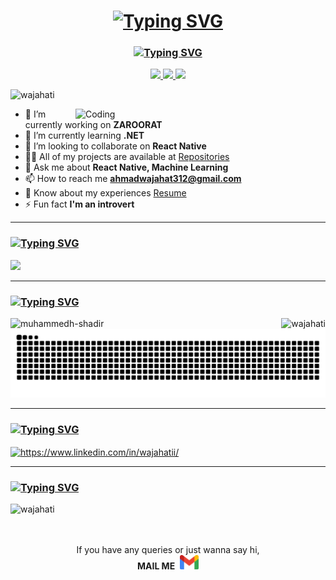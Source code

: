 <h1 align="center"><a href="https://git.io/typing-svg"><img src="https://readme-typing-svg.demolab.com?font=Major+Mono+Display&size=40&pause=999999999&color=7BF7ED&center=true&vCenter=true&width=900&height=100&lines=Hi+👋,I'm+Wajahat+Ahmad!" alt="Typing SVG" /></a></h1>

<h3 align="center"><a href="https://git.io/typing-svg"><img src="https://readme-typing-svg.demolab.com?font=Major+Mono+Display&size=30&pause=1000&color=7BF7ED&center=true&vCenter=true&width=550&height=100&lines=Software+Engineer;Full-Stack+Developer;ML+Expert" alt="Typing SVG" /></a></h3>
<p align="center">
<a href="https://www.linkedin.com/in/wajahatii/">
  <img height="50" src="https://user-images.githubusercontent.com/46517096/166973395-19676cd8-f8ec-4abf-83ff-da8243505b82.png"/>
</a>
<a href="https://wajahati.medium.com/">
  <img height="50" src="https://user-images.githubusercontent.com/46517096/166973962-d05d145a-b6a0-4643-bd3d-5ac845679367.png"/>
</a>

<a href="https://www.instagram.com/wajahatii/">
  <img height="50" src="https://user-images.githubusercontent.com/46517096/166974368-9798f39f-1f46-499c-b14e-81f0a3f83a06.png"/>
</a>
</p>

<p align="left"> <img src="https://komarev.com/ghpvc/?username=wajahati&label=Profile%20views&color=0e75b6&style=for-the-badge" alt="wajahati" /> </p>
<!-- <img align="right" alt="Coding" width="400" src="https://raw.githubusercontent.com/wajahati/wajahati/main/booting-up-developer-economy-how-tech-startups-are-helping-coders-build-and-test-software-faster.webp"> -->

<img align="right" alt="Coding" width="400" src="https://github.com/wajahati/wajahati/blob/main/1_g93P5R81A26P-N03BpCr7A.gif">


+ 🔭 I’m currently working on  **ZAROORAT**
+ 🌱 I’m currently learning **.NET**
+ 👯 I’m looking to collaborate on **React Native**
+ 👨‍💻 All of my projects are available at [Repositories](https://github.com/wajahati?tab=repositories)
+ 💬 Ask me about **React Native, Machine Learning**
+ 📫 How to reach me **ahmadwajahat312@gmail.com**
+ 📄 Know about my experiences [Resume](https://www.linkedin.com/in/wajahatii/overlay/1635526037822/single-media-viewer/?profileId=ACoAADJB3P0BxeeH4qM5MNv_HHy7Tk_fhh8mK5k)
+ ⚡ Fun fact **I'm an introvert**

-------

<h3 align="left"><a href="https://git.io/typing-svg"><img src="https://readme-typing-svg.demolab.com?font=Major+Mono+Display&duration=1&pause=99999999999999&color=7BF7ED&vCenter=true&multiline=true&width=770&height=45&lines=Languages+And+Tools%3A" alt="Typing SVG" /></a></h3>



<!---     
<p align="left"> <a href="https://developer.android.com" target="_blank" rel="noreferrer"> <img src="https://raw.githubusercontent.com/devicons/devicon/master/icons/android/android-original-wordmark.svg" alt="android" width="40" height="40"/> </a> <a href="https://www.w3schools.com/cpp/" target="_blank" rel="noreferrer"> <img src="https://raw.githubusercontent.com/devicons/devicon/master/icons/cplusplus/cplusplus-original.svg" alt="cplusplus" width="40" height="40"/> </a> <a href="https://www.w3schools.com/cs/" target="_blank" rel="noreferrer"> <img src="https://raw.githubusercontent.com/devicons/devicon/master/icons/csharp/csharp-original.svg" alt="csharp" width="40" height="40"/> </a> <a href="https://www.w3schools.com/css/" target="_blank" rel="noreferrer"> <img src="https://raw.githubusercontent.com/devicons/devicon/master/icons/css3/css3-original-wordmark.svg" alt="css3" width="40" height="40"/> </a> <a href="https://dotnet.microsoft.com/" target="_blank" rel="noreferrer"> <img src="https://raw.githubusercontent.com/devicons/devicon/master/icons/dot-net/dot-net-original-wordmark.svg" alt="dotnet" width="40" height="40"/> </a> <a href="https://expressjs.com" target="_blank" rel="noreferrer"> <img src="https://raw.githubusercontent.com/devicons/devicon/master/icons/express/express-original-wordmark.svg" alt="express" width="40" height="40"/> </a> <a href="https://firebase.google.com/" target="_blank" rel="noreferrer"> <img src="https://www.vectorlogo.zone/logos/firebase/firebase-icon.svg" alt="firebase" width="40" height="40"/> </a> <a href="https://flask.palletsprojects.com/" target="_blank" rel="noreferrer"> <img src="https://www.vectorlogo.zone/logos/pocoo_flask/pocoo_flask-icon.svg" alt="flask" width="40" height="40"/> </a> <a href="https://fastapi.tiangolo.com" target="_blank" rel="noreferrer"><img src="https://cdn.worldvectorlogo.com/logos/fastapi-1.svg" width="40" height="40"/> </a> <a href="https://git-scm.com/" target="_blank" rel="noreferrer"><img src="https://www.vectorlogo.zone/logos/git-scm/git-scm-icon.svg" alt="git" width="40" height="40"/> </a> <a href="https://heroku.com" target="_blank" rel="noreferrer"> <img src="https://www.vectorlogo.zone/logos/heroku/heroku-icon.svg" alt="heroku" width="40" height="40"/> </a> <a href="https://www.w3.org/html/" target="_blank" rel="noreferrer"> <img src="https://raw.githubusercontent.com/devicons/devicon/master/icons/html5/html5-original-wordmark.svg" alt="html5" width="40" height="40"/> </a> <a href="https://www.java.com" target="_blank" rel="noreferrer"> <img src="https://raw.githubusercontent.com/devicons/devicon/master/icons/java/java-original.svg" alt="java" width="40" height="40"/> </a> <a href="https://developer.mozilla.org/en-US/docs/Web/JavaScript" target="_blank" rel="noreferrer"> <img src="https://raw.githubusercontent.com/devicons/devicon/master/icons/javascript/javascript-original.svg" alt="javascript" width="40" height="40"/> </a> <a href="https://www.mongodb.com/" target="_blank" rel="noreferrer"> <img src="https://raw.githubusercontent.com/devicons/devicon/master/icons/mongodb/mongodb-original-wordmark.svg" alt="mongodb" width="40" height="40"/> </a> <a href="https://www.mysql.com/" target="_blank" rel="noreferrer"> <img src="https://raw.githubusercontent.com/devicons/devicon/master/icons/mysql/mysql-original-wordmark.svg" alt="mysql" width="40" height="40"/> </a> <a href="https://nodejs.org" target="_blank" rel="noreferrer"> <img src="https://raw.githubusercontent.com/devicons/devicon/master/icons/nodejs/nodejs-original-wordmark.svg" alt="nodejs" width="40" height="40"/> </a> <a href="https://opencv.org/" target="_blank" rel="noreferrer"> <img src="https://www.vectorlogo.zone/logos/opencv/opencv-icon.svg" alt="opencv" width="40" height="40"/> </a> <a href="https://www.oracle.com/" target="_blank" rel="noreferrer"> <img src="https://raw.githubusercontent.com/devicons/devicon/master/icons/oracle/oracle-original.svg" alt="oracle" width="40" height="40"/> </a> <a href="https://postman.com" target="_blank" rel="noreferrer"> <img src="https://www.vectorlogo.zone/logos/getpostman/getpostman-icon.svg" alt="postman" width="40" height="40"/> </a> <a href="https://www.python.org" target="_blank" rel="noreferrer"> <img src="https://raw.githubusercontent.com/devicons/devicon/master/icons/python/python-original.svg" alt="python" width="40" height="40"/> </a> <a href="https://reactjs.org/" target="_blank" rel="noreferrer"> <img src="https://raw.githubusercontent.com/devicons/devicon/master/icons/react/react-original-wordmark.svg" alt="react" width="40" height="40"/> </a> <a href="https://reactnative.dev/" target="_blank" rel="noreferrer"> <img src="https://reactnative.dev/img/header_logo.svg" alt="reactnative" width="40" height="40"/> </a> <a href="https://scikit-learn.org/" target="_blank" rel="noreferrer"> <img src="https://upload.wikimedia.org/wikipedia/commons/0/05/Scikit_learn_logo_small.svg" alt="scikit_learn" width="40" height="40"/> </a> <a href="https://www.tensorflow.org" target="_blank" rel="noreferrer"> <img src="https://www.vectorlogo.zone/logos/tensorflow/tensorflow-icon.svg" alt="tensorflow" width="40" height="40"/> </a> <a href="https://www.typescriptlang.org/" target="_blank" rel="noreferrer"> <img src="https://raw.githubusercontent.com/devicons/devicon/master/icons/typescript/typescript-original.svg" alt="typescript" width="40" height="40"/> </a> </p>
-->

<p align="left">
  <a href="https://skillicons.dev">
    <img src="https://skillicons.dev/icons?i=html,css,js,express,nodejs,cs,cpp,c,java,py,firebase,mongodb,mysql,tensorflow,heroku,postman,fastapi,flask,dotnet,react,eclipse,git&perline=11" />
<!--      <img src="https://skillicons.dev/icons?i=git,kubernetes,docker,c,vim" /> -->
  </a>
</p>

-------

<h3 align="left"><a href="https://git.io/typing-svg"><img src="https://readme-typing-svg.demolab.com?font=Major+Mono+Display&duration=1&pause=99999999999999&color=7BF7ED&vCenter=true&multiline=true&width=770&height=45&lines=%F0%9F%93%8A+GitHub+Stats%3A" alt="Typing SVG" /></a></h3>

<p><img align="left" src="https://streak-stats.demolab.com?user=wajahati&theme=vue&hide_border=true&border_radius=20&background=45%2C00121D%2C003927CC&border=000000&stroke=7BF7ED&ring=7BF7ED&fire=7BF7ED&currStreakNum=7BF7ED&sideNums=7BF7ED&currStreakLabel=7BF7ED&sideLabels=7BF7ED&dates=7BF7ED&excludeDaysLabel=7BF7ED" alt="muhammedh-shadir" /></p>
<!-- <p>&nbsp;<img align="right" src="https://github-readme-stats.vercel.app/api?username=wajahati&theme=slateorange&hide_border=false&include_all_commits=true&count_private=true" alt="muhammedh-shadir" /></p> -->
<p><img align="right" src="https://github-readme-stats.vercel.app/api/top-langs/?username=wajahati&theme=slateorange&hide_border=false&include_all_commits=true&count_private=true&layout=compact" alt="wajahati" /></p>

![Snake animation](https://github.com/wajahati/wajahati/blob/output/github-contribution-grid-snake.svg)

-------

<h3 align="left"><a href="https://git.io/typing-svg"><img src="https://readme-typing-svg.demolab.com?font=Major+Mono+Display&size=20&duration=1&pause=99999999999999&color=7BF7ED&vCenter=true&multiline=true&width=770&height=45&lines=Connect+With+Me%3A" alt="Typing SVG" /></a></h3>
<p align="left">
<a href="https://linkedin.com/in/https://www.linkedin.com/in/wajahatii/" target="blank"><img align="center" src="https://raw.githubusercontent.com/rahuldkjain/github-profile-readme-generator/master/src/images/icons/Social/linked-in-alt.svg" alt="https://www.linkedin.com/in/wajahatii/" height="30" width="40" /></a>
</p>

-------

<h3 align="left"><a href="https://git.io/typing-svg"><img src="https://readme-typing-svg.demolab.com?font=Major+Mono+Display&size=20&duration=1&pause=99999999999999&color=7BF7ED&vCenter=true&multiline=true&width=770&height=45&lines=Buy+Me+A+Coffee%3A" alt="Typing SVG" /></a></h3>
<p><a href="https://www.buymeacoffee.com/wajahati"> <img align="left" src="https://cdn.buymeacoffee.com/buttons/v2/default-yellow.png" height="50" width="210" alt="wajahati" /></a></p><br><br>


<div align="center">
  <br>
  <p >
    If you have any queries or just wanna say hi, <br><b>MAIL ME</b>&nbsp;
  <a href="mailto:ahmadwajahat312@gmail.com">
      <img width="30px" src="https://github.com/GaganpreetKaurKalsi/GaganpreetKaurKalsi/blob/main/assests/gmail.svg" />
  </a></p>
</div>
